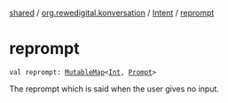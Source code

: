[shared](../../index.md) / [org.rewedigital.konversation](../index.md) / [Intent](index.md) / [reprompt](./reprompt.md)

# reprompt

`val reprompt: `[`MutableMap`](https://kotlinlang.org/api/latest/jvm/stdlib/kotlin.collections/-mutable-map/index.html)`<`[`Int`](https://kotlinlang.org/api/latest/jvm/stdlib/kotlin/-int/index.html)`, `[`Prompt`](../-prompt/index.md)`>`

The reprompt which is said when the user gives no input.


